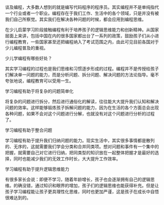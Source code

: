 谈及编程，大多数人想到的就是编写代码程序的程序员。其实编程并不是单纯指代一个行业或者一个职业。编程存在于我们工作、生活中的各个领域，只是并没有被我们自己所察觉。其实我们在解决各种问题的时候，都会应用到编程思维。

在少儿启蒙学习阶段接触编程有利于培养孩子的逻辑思维能力和创新精神。从国家层面上来讲，包括中国在内的很多国家都出台了一系列的政策，鼓励孩子们从小进行编程教育，一些国家甚至还把编程纳入了考试范围之内，由此可见目前各国对于少儿编程普及的重视。

少儿学编程有哪些好处？

其实学习编程的过程也是我们思维和习惯逐步形成的过程。编程并不是传授给孩子们解决单一问题的能力，而是分析问题、拆分问题、解决问题的方法论指导。毫不夸张地说，编程教育可以受用一生。

学习编程有助于将复杂的问题简单化

将复杂的问题进行拆分，然后进行通俗化的解读，往往能大大提升我们认知和解决问题的效率。这样能够锻炼孩子拆解问题的能力，因为在生活的各个方面总会出现各种问题，如果不会对这个问题进行分解，也就没有对这个问题进行分析的过程了。

学习编程有助于整合问题

学习编程有助于提升我们归纳问题的能力。现实生活中，其实很多事情都是散列的、无序的，这就需要我们学会分类和合并同类项。想对问题和事件有一个集中的把握，就需要自己对它进行归纳，把同类型的知识放在一起整体把握才是最好的选择，同时也能减少我们的无效工作时长，大大提升工作效率。

学习编程有助于提升逻辑思维能力

有很多家长会说：即便不学习，随着年龄增长，孩子也会逐渐拥有自己的逻辑思维。的确没错，通过知识和眼界的增加，孩子们的逻辑思维也能获得补充。但是让孩子学习编程能让孩子更具理性化思维，同时也更加严谨，这是孩子在成长中自悟很难达到的。
